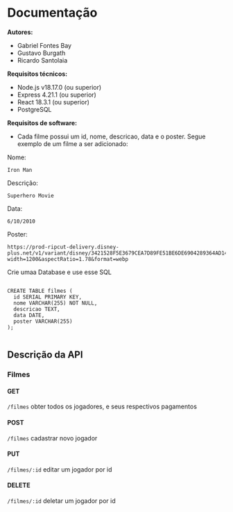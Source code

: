 # Documentação

**Autores:**  
- Gabriel Fontes Bay
- Gustavo Burgath  
- Ricardo Santolaia  

**Requisitos técnicos:**
- Node.js v18.17.0 (ou superior)
- Express 4.21.1 (ou superior)
- React 18.3.1 (ou superior)
- PostgreSQL

**Requisitos de software:**
- Cada filme possui um id, nome, descricao, data e o poster. Segue exemplo de um filme a ser adicionado:

Nome:
```
Iron Man
```

Descrição:
```
Superhero Movie
```

Data:
```
6/10/2010
```

Poster:
```
https://prod-ripcut-delivery.disney-plus.net/v1/variant/disney/3421528F5E3679CEA7D89FE51BE6DE6904289364AD148688A2E236A340144BF6/scale?width=1200&aspectRatio=1.78&format=webp
```



Crie umaa Database e use esse SQL

```

CREATE TABLE filmes (
  id SERIAL PRIMARY KEY,
  nome VARCHAR(255) NOT NULL,
  descricao TEXT,
  data DATE,
  poster VARCHAR(255)
);


```

## Descrição da API

### Filmes

#### GET
```/filmes``` obter todos os jogadores, e seus respectivos pagamentos

#### POST

```/filmes``` cadastrar novo jogador

#### PUT

```/filmes/:id``` editar um jogador por id

#### DELETE

```/filmes/:id``` deletar um jogador por id
  
